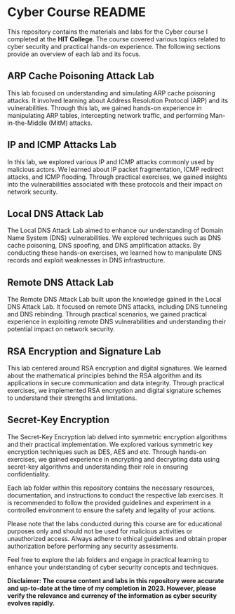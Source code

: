 # Cyber Course README

This repository contains the materials and labs for the Cyber course I completed at the **HIT College**. The course covered various topics related to cyber security and practical hands-on experience. The following sections provide an overview of each lab and its focus.

## ARP Cache Poisoning Attack Lab
This lab focused on understanding and simulating ARP cache poisoning attacks. It involved learning about Address Resolution Protocol (ARP) and its vulnerabilities. Through this lab, we gained hands-on experience in manipulating ARP tables, intercepting network traffic, and performing Man-in-the-Middle (MitM) attacks.

## IP and ICMP Attacks Lab
In this lab, we explored various IP and ICMP attacks commonly used by malicious actors. We learned about IP packet fragmentation, ICMP redirect attacks, and ICMP flooding. Through practical exercises, we gained insights into the vulnerabilities associated with these protocols and their impact on network security.

## Local DNS Attack Lab
The Local DNS Attack Lab aimed to enhance our understanding of Domain Name System (DNS) vulnerabilities. We explored techniques such as DNS cache poisoning, DNS spoofing, and DNS amplification attacks. By conducting these hands-on exercises, we learned how to manipulate DNS records and exploit weaknesses in DNS infrastructure.

## Remote DNS Attack Lab
The Remote DNS Attack Lab built upon the knowledge gained in the Local DNS Attack Lab. It focused on remote DNS attacks, including DNS tunneling and DNS rebinding. Through practical scenarios, we gained practical experience in exploiting remote DNS vulnerabilities and understanding their potential impact on network security.

## RSA Encryption and Signature Lab
This lab centered around RSA encryption and digital signatures. We learned about the mathematical principles behind the RSA algorithm and its applications in secure communication and data integrity. Through practical exercises, we implemented RSA encryption and digital signature schemes to understand their strengths and limitations.

## Secret-Key Encryption
The Secret-Key Encryption lab delved into symmetric encryption algorithms and their practical implementation. We explored various symmetric key encryption techniques such as DES, AES and etc. Through hands-on exercises, we gained experience in encrypting and decrypting data using secret-key algorithms and understanding their role in ensuring confidentiality.

Each lab folder within this repository contains the necessary resources, documentation, and instructions to conduct the respective lab exercises. It is recommended to follow the provided guidelines and experiment in a controlled environment to ensure the safety and legality of your actions.

Please note that the labs conducted during this course are for educational purposes only and should not be used for malicious activities or unauthorized access. Always adhere to ethical guidelines and obtain proper authorization before performing any security assessments.

Feel free to explore the lab folders and engage in practical learning to enhance your understanding of cyber security concepts and techniques.

**Disclaimer: The course content and labs in this repository were accurate and up-to-date at the time of my completion in 2023. However, please verify the relevance and currency of the information as cyber security evolves rapidly.**
